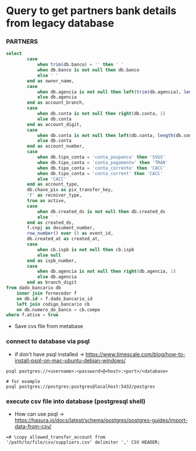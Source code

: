 # Query to get partners bank details from legacy database

### PARTNERS
```sql
select 
        case
            when trim(db.banco) = '' then ' '
            when db.banco is not null then db.banco
            else ' '
        end as owner_name,
        case
            when db.agencia is not null then left(trim(db.agencia), length(trim(db.agencia)) - 1)
            else db.agencia
        end as account_branch,
        case
            when db.conta is not null then right(db.conta, 1)
            else db.conta
        end as account_digit,
        case
            when db.conta is not null then left(db.conta, length(db.conta) - 1)
            else db.conta
        end as account_number,
        case
            when db.tipo_conta = 'conta_poupanca' then 'SVGS'
            when db.tipo_conta = 'conta_pagamento' then 'TRAN'
            when db.tipo_conta = 'conta_corrente' then 'CACC'
            when db.tipo_conta = 'conta_corrent' then 'CACC'
            else 'CACC'
        end as account_type,
        db.chave_pix as pix_transfer_key,
        'F' as receiver_type,
        true as active,
        case
            when db.created_ds is not null then db.created_ds
            else ' ' 
        end as created_ds,
        f.cnpj as document_number,
        row_number() over () as event_id,
        db.created_at as created_at,
        case 
            when cb.ispb is not null then cb.ispb
            else null
        end as ispb_number,
        case
            when db.agencia is not null then right(db.agencia, 1)
            else db.agencia
        end as branch_digit
from dado_bancario db
    inner join fornecedor f 
    on db.id = f.dado_bancario_id
    left join codigo_bancario cb
    on db.numero_do_banco = cb.compe
where f.ativo = true
```

* Save cvs file from metabase


### connect to database via psql
- if don't have psql installed -> https://www.timescale.com/blog/how-to-install-psql-on-mac-ubuntu-debian-windows/ 

```shell
psql postgres://<username>:<password>@<host>:<port>/<database>

# for example
psql postgres://postgres:postgres@localhost:5432/postgres
```

### execute csv file into database (postgresql shell)
- How can use psql -> https://hasura.io/docs/latest/schema/postgres/postgres-guides/import-data-from-csv/

```shell
=# \copy allowed_transfer_account from '/path/to/file/csv/suppliers.csv' delimiter ',' CSV HEADER;
```

